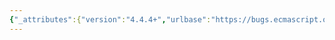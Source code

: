 ```yaml
---
{"_attributes":{"version":"4.4.4+","urlbase":"https://bugs.ecmascript.org/","maintainer":"dherman@mozilla.com"},"bug":{"bug_id":1479,"creation_ts":"2013-05-14 19:38:00 -0700","short_desc":"8.2.2 Typo: initialized => initialised","delta_ts":"2013-07-15 17:03:16 -0700","product":"Draft for 6th Edition","component":"editorial issue","version":"Rev 15: May 14, 2013 Draft","rep_platform":"All","op_sys":"All","bug_status":"RESOLVED","resolution":"FIXED","priority":"Normal","bug_severity":"enhancement","everconfirmed":true,"reporter":{"uid":"utatane.tea","name":"Yusuke Suzuki"},"assigned_to":{"uid":"allen","name":"Allen Wirfs-Brock"},"long_desc":[{"commentid":4007,"comment_count":0,"who":{"uid":"utatane.tea","name":"Yusuke Suzuki"},"bug_when":"2013-05-14 19:38:48 -0700","thetext":"which is initialized to a specific value\n=>\nwhich is initialised to a specific value"},{"commentid":4231,"comment_count":1,"who":{"uid":"allen","name":"Allen Wirfs-Brock"},"bug_when":"2013-06-17 17:10:56 -0700","thetext":"fixed in rev 16 editor's draft"},{"commentid":4393,"comment_count":2,"who":{"uid":"allen","name":"Allen Wirfs-Brock"},"bug_when":"2013-07-15 17:03:16 -0700","thetext":"fixed in rev16 draft.  July 15, 2013"}]}}
---
```

